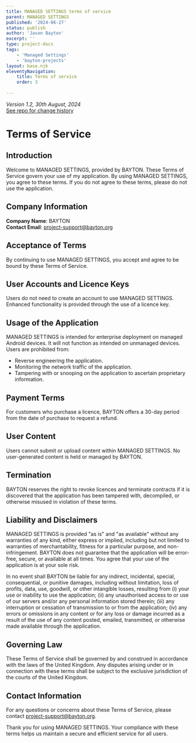 ```yaml
---
title: MANAGED SETTINGS terms of service
parent: MANAGED SETTINGS
published: '2024-06-27'
status: publish
author: 'Jason Bayton'
excerpt: ''
type: project-docs
tags: 
    - 'Managed Settings'
    - 'bayton-projects'
layout: base.njk
eleventyNavigation:
    title: Terms of service
    order: 3
    
---
```

_Version 1.2, 30th August, 2024_  
<span class="orange">[See repo for change history](https://github.com/jasonbayton/11ty/commits/main/_src/projects/managed-settings/terms-of-service/index.md)</span>

# Terms of Service

## Introduction
Welcome to MANAGED SETTINGS, provided by BAYTON. These Terms of Service govern your use of my application. By using MANAGED SETTINGS, you agree to these terms. If you do not agree to these terms, please do not use the application.

## Company Information
**Company Name**: BAYTON  
**Contact Email**: [project-support@bayton.org](mailto:project-support@bayton.org)

## Acceptance of Terms
By continuing to use MANAGED SETTINGS, you accept and agree to be bound by these Terms of Service.

## User Accounts and Licence Keys
Users do not need to create an account to use MANAGED SETTINGS. Enhanced functionality is provided through the use of a licence key.

## Usage of the Application
MANAGED SETTINGS is intended for enterprise deployment on managed Android devices. It will not function as intended on unmanaged devices. Users are prohibited from:
- Reverse engineering the application.
- Monitoring the network traffic of the application.
- Tampering with or snooping on the application to ascertain proprietary information.

## Payment Terms
For customers who purchase a licence, BAYTON offers a 30-day period from the date of purchase to request a refund.

## User Content
Users cannot submit or upload content within MANAGED SETTINGS. No user-generated content is held or managed by BAYTON.

## Termination
BAYTON reserves the right to revoke licences and terminate contracts if it is discovered that the application has been tampered with, decompiled, or otherwise misused in violation of these terms.

## Liability and Disclaimers
MANAGED SETTINGS is provided "as is" and "as available" without any warranties of any kind, either express or implied, including but not limited to warranties of merchantability, fitness for a particular purpose, and non-infringement. BAYTON does not guarantee that the application will be error-free, secure, or available at all times. You agree that your use of the application is at your sole risk.

In no event shall BAYTON be liable for any indirect, incidental, special, consequential, or punitive damages, including without limitation, loss of profits, data, use, goodwill, or other intangible losses, resulting from (i) your use or inability to use the application; (ii) any unauthorised access to or use of our servers and/or any personal information stored therein; (iii) any interruption or cessation of transmission to or from the application; (iv) any errors or omissions in any content or for any loss or damage incurred as a result of the use of any content posted, emailed, transmitted, or otherwise made available through the application.

## Governing Law
These Terms of Service shall be governed by and construed in accordance with the laws of the United Kingdom. Any disputes arising under or in connection with these terms shall be subject to the exclusive jurisdiction of the courts of the United Kingdom.

## Contact Information
For any questions or concerns about these Terms of Service, please contact [project-support@bayton.org](mailto:project-support@bayton.org).

Thank you for using MANAGED SETTINGS. Your compliance with these terms helps us maintain a secure and efficient service for all users.